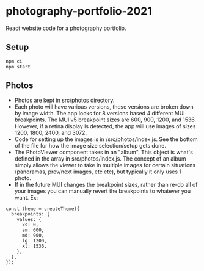 # photography-portfolio-2021

React website code for a photography portfolio.

## Setup

```
npm ci
npm start
```

## Photos

* Photos are kept in src/photos directory. 
* Each photo will have various versions, these versions are broken down by image width. The app looks for 8 versions based 4 different MUI breakpoints. The MUI v5 breakpoint sizes are 600, 900, 1200, and 1536. However, if a retina display is detected, the app will use images of sizes 1200, 1800, 2400, and 3072. 
* Code for setting up the images is in /src/photos/index.js. See the bottom of the file for how the image size selection/setup gets done.
* The PhotoViewer component takes in an "album". This object is what's defined in the array in src/photos/index.js.  The concept of an album simply allows the viewer to take in multiple images for certain situations (panoramas, prev/next images, etc etc), but typically it only uses 1 photo.
* If in the future MUI changes the breakpoint sizes, rather than re-do all of your images you can manually revert the breakpoints to whatever you want. Ex:

```
const theme = createTheme({
  breakpoints: {
    values: {
      xs: 0,
      sm: 600,
      md: 900,
      lg: 1200,
      xl: 1536,
    },
  },
});

```